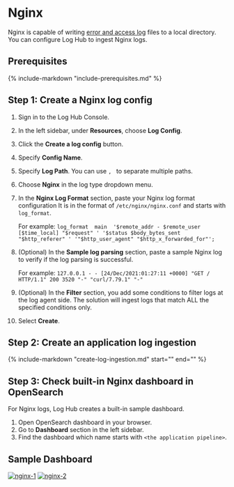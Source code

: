 # Nginx
Nginx is capable of writing [error and access log][nginx-logs] files to a local directory. You can configure Log Hub to ingest Nginx logs.

## Prerequisites
{%
include-markdown "include-prerequisites.md"
%}
## Step 1: Create a Nginx log config

1. Sign in to the Log Hub Console.
2. In the left sidebar, under **Resources**, choose **Log Config**.
3. Click the **Create a log config** button.
4. Specify **Config Name**.
5. Specify **Log Path**. You can use `, ` to separate multiple paths.
6. Choose **Nginx** in the log type dropdown menu.
7. In the **Nginx Log Format** section, paste your Nginx log format configuration It is in the format of `/etc/nginx/nginx.conf` and starts with `log_format`.

    For example:
       ```
       log_format  main  '$remote_addr - $remote_user [$time_local] "$request" '
       '$status $body_bytes_sent "$http_referer" '
       '"$http_user_agent" "$http_x_forwarded_for"';
       ```

8. (Optional) In the **Sample log parsing** section, paste a sample Nginx log to verify if the log parsing is successful.

    For example:
       ```
       127.0.0.1 - - [24/Dec/2021:01:27:11 +0000] "GET / HTTP/1.1" 200 3520 "-" "curl/7.79.1" "-"
       ```

9. (Optional) In the **Filter** section, you add some conditions to filter logs at the log agent side. The solution will ingest logs that match ALL the specified conditions only. 

10. Select **Create**.

## Step 2: Create an application log ingestion

{%
   include-markdown "create-log-ingestion.md"
   start="<!--ig-start-->"
   end="<!--eks-end-->"
%}

## Step 3: Check built-in Nginx dashboard in OpenSearch

For Nginx logs, Log Hub creates a built-in sample dashboard.

1. Open OpenSearch dashboard in your browser.
2. Go to **Dashboard** section in the left sidebar.
3. Find the dashboard which name starts with `<the application pipeline>`.

## Sample Dashboard

[![nginx-1]][nginx-1]
[![nginx-2]][nginx-2]


[nginx-1]: ../../images/dashboards/nginx-1.png
[nginx-2]: ../../images/dashboards/nginx-2.png


[nginx-logs]: https://docs.nginx.com/nginx/admin-guide/monitoring/logging/